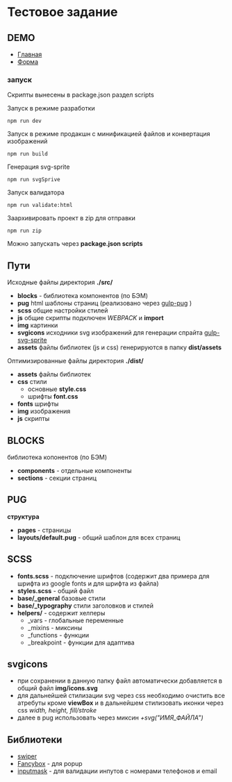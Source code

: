 # Тестовое задание #


## DEMO ##

- [Главная](https://mosenka.github.io/witcher/dist/)
- [Форма](https://mosenka.github.io/witcher/dist/form.html)



### запуск ###
Скрипты вынесены в package.json раздел scripts

Запуск в режиме разработки
```npm
npm run dev
```

Запуск в режиме продакшн c минификацией файлов и конвертация изображений
```npm
npm run build
```

Генерация svg-sprite
```npm
npm run svgSprive
```

Запуск валидатора
```npm
npm run validate:html
```

Заархивировать проект в zip для отправки
```npm
npm run zip
```

Можно запускать через **package.json scripts**

## Пути ##

Исходные файлы директория **./src/**
- **blocks** - библиотека компонентов (по БЭМ)
- **pug** html шаблоны страниц (реализовано через [gulp-pug]("https://www.npmjs.com/package/gulp-pug") )
- **scss** общие настройки стилей
- **js**  общие скрипты  подключен *WEBPACK* и **import**
- **img** картинки
- **svgicons** исходники svg изображений для генерации спрайта [gulp-svg-sprite]("https://www.npmjs.com/package/gulp-svg-sprite")
- **assets** файлы библиотек (js и css) генерируются в папку **dist/assets**


Оптимизированные файлы директория **./dist/**

- **assets** файлы библиотек
- **css** стили
  - основные **style.css**
  - шрифты **font.css**
- **fonts** шрифты
- **img** изображения
- **js** скрипты

## BLOCKS ##
библиотека копонентов (по БЭМ)
- **components** - отдельные компоненты
- **sections** - секции страниц

## PUG ##
**структура**
- **pages** - страницы
- **layouts/default.pug** - общий шаблон для всех страниц


## SCSS ##
- **fonts.scss**  - подключение шрифтов (содержит два примера для шрифта из google fonts и для шрифта из файла)
- **styles.scss** - общий файл
- **base/_general** базовые стили
- **base/_typography** стили заголовков и стилей
- **helpers/** - содержит хелперы
  - _vars - глобальные переменные
  - _mixins - миксины
  - _functions - функции
  - _breakpoint - функции для адаптива

## svgicons ##
- при сохранении в данную папку файл автоматически добавляется в общий файл **img/icons.svg**
- для дальнейшей стилизации svg через css необходимо очистить все атребуты кроме **viewBox** и в дальнейшем стилизовать иконки через css *width, height, fill/stroke*
- далее в pug использовать через миксин *+svg("ИМЯ_ФАЙЛА")*


## Библиотеки ##
- [swiper](https://swiperjs.com/)
- [Fancybox](https://fancyapps.com/fancybox/getting-started/) - для popup
- [inputmask](https://robinherbots.github.io/Inputmask/) - для валидации инпутов с номерами телефонов и email





